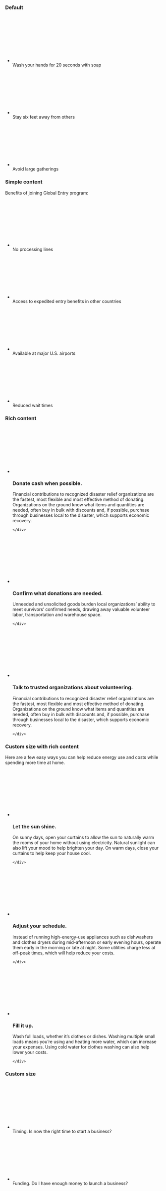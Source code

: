 <div class="grid-row grid-gap">
  <div class="tablet:grid-col">
    <h3 class="site-preview-heading border-top-1px border-base-light padding-top-1 margin-top-0">Default</h3>
    <ul class="usa-icon-list"><li class="usa-icon-list__item">
    <div class="usa-icon-list__icon text-green">
      <svg class="usa-icon" aria-hidden="true" role="img">
        <use xlink:href="/assets/img/sprite.svg#check_circle"></use>
      </svg>
    </div>
    <div class="usa-icon-list__content">
      Wash your hands for 20 seconds with soap
    </div>
  </li><li class="usa-icon-list__item">
    <div class="usa-icon-list__icon text-green">
      <svg class="usa-icon" aria-hidden="true" role="img">
        <use xlink:href="/assets/img/sprite.svg#check_circle"></use>
      </svg>
    </div>
    <div class="usa-icon-list__content">
      Stay six feet away from others
    </div>
  </li><li class="usa-icon-list__item">
    <div class="usa-icon-list__icon text-red">
      <svg class="usa-icon" aria-hidden="true" role="img">
        <use xlink:href="/assets/img/sprite.svg#cancel"></use>
      </svg>
    </div>
    <div class="usa-icon-list__content">
      Avoid large gatherings
    </div>
  </li></ul>
  </div>
  <div class="tablet:grid-col">
    <h3 class="site-preview-heading border-top-1px border-base-light padding-top-1 tablet:margin-top-0">Simple content</h3>
    <p class="margin-bottom-2">Benefits of joining Global Entry program:</p>
    <ul class="usa-icon-list usa-icon-list--primary"><li class="usa-icon-list__item">
    <div class="usa-icon-list__icon">
      <svg class="usa-icon" aria-hidden="true" role="img">
        <use xlink:href="/assets/img/sprite.svg#thumb_up_alt"></use>
      </svg>
    </div>
    <div class="usa-icon-list__content">
      No processing lines
    </div>
  </li><li class="usa-icon-list__item">
    <div class="usa-icon-list__icon">
      <svg class="usa-icon" aria-hidden="true" role="img">
        <use xlink:href="/assets/img/sprite.svg#thumb_up_alt"></use>
      </svg>
    </div>
    <div class="usa-icon-list__content">
      Access to expedited entry benefits in other countries
    </div>
  </li><li class="usa-icon-list__item">
    <div class="usa-icon-list__icon">
      <svg class="usa-icon" aria-hidden="true" role="img">
        <use xlink:href="/assets/img/sprite.svg#thumb_up_alt"></use>
      </svg>
    </div>
    <div class="usa-icon-list__content">
      Available at major U.S. airports
    </div>
  </li><li class="usa-icon-list__item">
    <div class="usa-icon-list__icon">
      <svg class="usa-icon" aria-hidden="true" role="img">
        <use xlink:href="/assets/img/sprite.svg#thumb_up_alt"></use>
      </svg>
    </div>
    <div class="usa-icon-list__content">
      Reduced wait times
    </div>
  </li></ul>
  </div>
</div>
<div class="grid-row grid-gap">
  <div class="tablet:grid-col">
    <h3 class="site-preview-heading border-top-1px border-base-light padding-top-1">Rich content</h3>
    <ul class="usa-icon-list"><li class="usa-icon-list__item">
    <div class="usa-icon-list__icon text-ink">
      <svg class="usa-icon" aria-hidden="true" role="img">
        <use xlink:href="/assets/img/sprite.svg#check_circle"></use>
      </svg>
    </div>
    <div class="usa-icon-list__content">
      <h3 class="usa-icon-list__title">Donate cash when possible.</h3>
<p>Financial contributions to recognized disaster relief organizations are the fastest, most flexible and most effective method of donating. Organizations on the ground know what items and quantities are needed, often buy in bulk with discounts and, if possible, purchase through businesses local to the disaster, which supports economic recovery.</p>

    </div>
  </li><li class="usa-icon-list__item">
    <div class="usa-icon-list__icon text-ink">
      <svg class="usa-icon" aria-hidden="true" role="img">
        <use xlink:href="/assets/img/sprite.svg#check_circle"></use>
      </svg>
    </div>
    <div class="usa-icon-list__content">
      <h3 class="usa-icon-list__title">Confirm what donations are needed.</h3>
<p>Unneeded and unsolicited goods burden local organizations’ ability to meet survivors’ confirmed needs, drawing away valuable volunteer labor, transportation and warehouse space.</p>

    </div>
  </li><li class="usa-icon-list__item">
    <div class="usa-icon-list__icon text-ink">
      <svg class="usa-icon" aria-hidden="true" role="img">
        <use xlink:href="/assets/img/sprite.svg#check_circle"></use>
      </svg>
    </div>
    <div class="usa-icon-list__content">
      <h3 class="usa-icon-list__title">Talk to trusted organizations about volunteering.</h3>
<p>Financial contributions to recognized disaster relief organizations are the fastest, most flexible and most effective method of donating. Organizations on the ground know what items and quantities are needed, often buy in bulk with discounts and, if possible, purchase through businesses local to the disaster, which supports economic recovery.</p>

    </div>
  </li></ul>
  </div>
  <div class="tablet:grid-col">
    <h3 class="site-preview-heading border-top-1px border-base-light padding-top-1">Custom size with rich content</h3>
    <p class="margin-bottom-2">Here are a few easy ways you can help reduce energy use and costs while spending more time at home.</p>
    <ul class="usa-icon-list usa-icon-list--size-lg"><li class="usa-icon-list__item">
    <div class="usa-icon-list__icon text-green">
      <svg class="usa-icon" aria-hidden="true" role="img">
        <use xlink:href="/assets/img/sprite.svg#attach_money"></use>
      </svg>
    </div>
    <div class="usa-icon-list__content">
      <h3 class="usa-icon-list__title">Let the sun shine.</h3>
<p>On sunny days, open your curtains to allow the sun to naturally warm the rooms of your home without using electricity. Natural sunlight can also lift your mood to help brighten your day. On warm days, close your curtains to help keep your house cool.</p>

    </div>
  </li><li class="usa-icon-list__item">
    <div class="usa-icon-list__icon text-green">
      <svg class="usa-icon" aria-hidden="true" role="img">
        <use xlink:href="/assets/img/sprite.svg#attach_money"></use>
      </svg>
    </div>
    <div class="usa-icon-list__content">
      <h3 class="usa-icon-list__title">Adjust your schedule.</h3>
<p>Instead of running high-energy-use appliances such as dishwashers and clothes dryers during mid-afternoon or early evening hours, operate them early in the morning or late at night. Some utilities charge less at off-peak times, which will help reduce your costs.</p>

    </div>
  </li><li class="usa-icon-list__item">
    <div class="usa-icon-list__icon text-green">
      <svg class="usa-icon" aria-hidden="true" role="img">
        <use xlink:href="/assets/img/sprite.svg#attach_money"></use>
      </svg>
    </div>
    <div class="usa-icon-list__content">
      <h3 class="usa-icon-list__title">Fill it up.</h3>
<p>Wash full loads, whether it’s clothes or dishes. Washing multiple small loads means you’re using and heating more water, which can increase your expenses. Using cold water for clothes washing can also help lower your costs.</p>

    </div>
  </li></ul>
  </div>
</div>
<div class="grid-row grid-gap">
  <div class="tablet:grid-col">
    <h3 class="site-preview-heading border-top-1px border-base-light padding-top-1">Custom size</h3>
    <ul class="usa-icon-list usa-icon-list--size-lg"><li class="usa-icon-list__item">
    <div class="usa-icon-list__icon text-blue">
      <svg class="usa-icon" aria-hidden="true" role="img">
        <use xlink:href="/assets/img/sprite.svg#help"></use>
      </svg>
    </div>
    <div class="usa-icon-list__content">
      <span class="text-bold">Timing.</span> Is now the right time to start a business?
    </div>
  </li><li class="usa-icon-list__item">
    <div class="usa-icon-list__icon text-blue">
      <svg class="usa-icon" aria-hidden="true" role="img">
        <use xlink:href="/assets/img/sprite.svg#help"></use>
      </svg>
    </div>
    <div class="usa-icon-list__content">
      <span class="text-bold">Funding.</span> Do I have enough money to launch a business?
    </div>
  </li><li class="usa-icon-list__item">
    <div class="usa-icon-list__icon text-blue">
      <svg class="usa-icon" aria-hidden="true" role="img">
        <use xlink:href="/assets/img/sprite.svg#help"></use>
      </svg>
    </div>
    <div class="usa-icon-list__content">
      <span class="text-bold">Need.</span> Will this business fill a real need for my customers?
    </div>
  </li></ul>
  </div>
</div>
